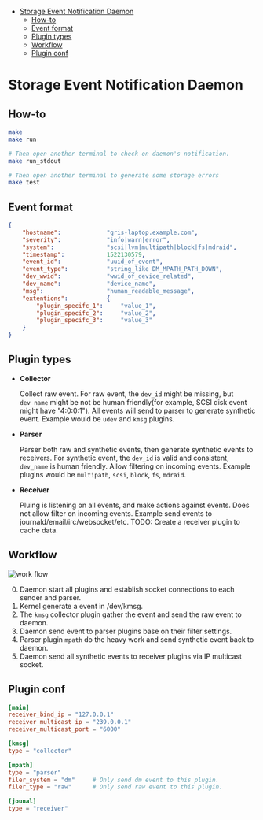 <!-- vim-markdown-toc GFM -->

* [Storage Event Notification Daemon](#storage-event-notification-daemon)
    * [How-to](#how-to)
    * [Event format](#event-format)
    * [Plugin types](#plugin-types)
    * [Workflow](#workflow)
    * [Plugin conf](#plugin-conf)

<!-- vim-markdown-toc -->

# Storage Event Notification Daemon

## How-to

```bash
make
make run

# Then open another terminal to check on daemon's notification.
make run_stdout

# Then open another terminal to generate some storage errors
make test
```

## Event format
```json
{
    "hostname":             "gris-laptop.example.com",
    "severity":             "info|warn|error",
    "system":               "scsi|lvm|multipath|block|fs|mdraid",
    "timestamp":            1522130579,
    "event_id":             "uuid_of_event",
    "event_type":           "string_like DM_MPATH_PATH_DOWN",
    "dev_wwid":             "wwid_of_device_related",
    "dev_name":             "device_name",
    "msg":                  "human_readable_message",
    "extentions":           {
        "plugin_specifc_1":     "value_1",
        "plugin_specifc_2":     "value_2",
        "plugin_specifc_3":     "value_3"
    }
}
```

## Plugin types
* **Collector**

  Collect raw event.
  For raw event, the `dev_id` might be missing, but `dev_name` might be not
  be human friendly(for example, SCSI disk event might have "4:0:0:1").
  All events will send to parser to generate synthetic event.
  Example would be `udev` and `kmsg` plugins.

* **Parser**

  Parser both raw and synthetic events, then generate synthetic events to
  receivers.
  For synthetic event, the `dev_id` is valid and consistent, `dev_name`
  is human friendly.
  Allow filtering on incoming events.
  Example plugins would be `multipath`, `scsi`, `block`, `fs`, `mdraid`.

* **Receiver**

  Pluing is listening on all events, and make actions against events. Does
  not allow filter on incoming events.
  Example send events to journald/email/irc/websocket/etc.
  TODO: Create a receiver plugin to cache data.

## Workflow

![work flow](http://url/to/img.png)

0. Daemon start all plugins and establish socket connections to each sender
   and parser.
1. Kernel generate a event in /dev/kmsg.
2. The `kmsg` collector plugin gather the event and send the raw event to daemon.
3. Daemon send event to parser plugins base on their filter settings.
4. Parser plugin `mpath` do the heavy work and send synthetic event back to
   daemon.
5. Daemon send all synthetic events to receiver plugins via IP multicast
   socket.

## Plugin conf

```toml
[main]
receiver_bind_ip = "127.0.0.1"
receiver_multicast_ip = "239.0.0.1"
receiver_multicast_port = "6000"

[kmsg]
type = "collector"

[mpath]
type = "parser"
filer_system = "dm"     # Only send dm event to this plugin.
filer_type = "raw"      # Only send raw event to this plugin.

[jounal]
type = "receiver"
```
